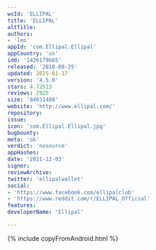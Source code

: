 ```yaml
---
wsId: 'ELLIPAL'
title: 'ELLIPAL'
altTitle: 
authors:
- 'leo'
appId: 'com.Ellipal.Ellipal'
appCountry: 'us'
idd: '1426179665'
released: '2018-08-25'
updated: 2025-01-17
version: '4.5.0'
stars: 4.72513
reviews: 2925
size: '84031488'
website: 'http://www.ellipal.com/'
repository: 
issue: 
icon: 'com.Ellipal.Ellipal.jpg'
bugbounty: 
meta: 'ok'
verdict: 'nosource'
appHashes: 
date: '2021-12-03'
signer: 
reviewArchive: 
twitter: 'ellipalwallet'
social:
- 'https://www.facebook.com/ellipalclub'
- 'https://www.reddit.com/r/ELLIPAL_Official'
features: 
developerName: 'Ellipal'

---
```


{% include copyFromAndroid.html %}